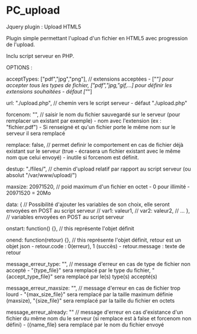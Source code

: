 PC_upload
=========

Jquery plugin : Upload HTML5

Plugin simple permettant l'upload d'un fichier en HTML5 avec progression de l'upload.

Inclu script serveur en PHP.

OPTIONS :

acceptTypes: ["pdf","jpg","png"], // extensions acceptées - ["*"] pour accepter tous les types de fichier, ["pdf","jpg,"gif,...] pour définir les extensions souhaitées - défaut ["*"]
		
url: "./upload.php", // chemin vers le script serveur - défaut "./upload.php"
		
forcenom: "", // saisir le nom du fichier sauvegardé sur le serveur (pour remplacer un existant par exemple) - nom avec l'extension (ex : "fichier.pdf") - Si renseigné et qu'un fichier porte le même nom sur le serveur il sera remplacé
		
remplace: false, // permet definir le comportement en cas de fichier déjà existant sur le serveur (true - écrasera un fichier existant avec le même nom que celui envoyé) - inutile si forcenom est définit.
		
destup: "./files/", // chemin d'upload relatif par rapport au script serveur (ou absolut "/var/www/upload/")
		
maxsize: 20971520, // poid maximum d'un fichier en octet - 0 pour illimité - 20971520 = 20Mo
		
data: {
	// Possibilité d'ajouter les variables de son choix, elle seront envoyées en POST au script serveur
	// var1: valeur1,
	// var2: valeur2,
	// ...
}, // variables envoyées en POST au script serveur

onstart: function() {}, // this représente l'objet définit
		
onend: function(retour) {}, // this représente l'objet définit, retour est un objet json - retour.code : 0(erreur), 1 (succès) - retour.message : texte de retour
		
message_erreur_type: "", // message d'erreur en cas de type de fichier non accepté - "{type_file}" sera remplacé par le type du fichier, "{accept_type_file}" sera remplacé par le(s) type(s) accepté(s)
	
message_erreur_maxsize: "", // message d'erreur en cas de fichier trop lourd - "{max_size_file}" sera remplacé par la taille maximum définie (maxsize), "{size_file}" sera remplacé par la taille du fichier en octets
		
message_erreur_already: "" // message d'erreur en cas d'existance d'un fichier du même nom du le serveur (si remplace est à false et forcenom non défini) - ({name_file} sera remplacé par le nom du fichier envoyé
